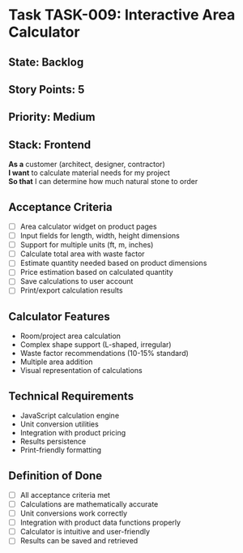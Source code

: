# Task TASK-009: Interactive Area Calculator

## State: Backlog
## Story Points: 5
## Priority: Medium
## Stack: Frontend

**As a** customer (architect, designer, contractor)  
**I want** to calculate material needs for my project  
**So that** I can determine how much natural stone to order

## Acceptance Criteria  
- [ ] Area calculator widget on product pages
- [ ] Input fields for length, width, height dimensions
- [ ] Support for multiple units (ft, m, inches)
- [ ] Calculate total area with waste factor
- [ ] Estimate quantity needed based on product dimensions
- [ ] Price estimation based on calculated quantity
- [ ] Save calculations to user account
- [ ] Print/export calculation results

## Calculator Features
- Room/project area calculation
- Complex shape support (L-shaped, irregular)
- Waste factor recommendations (10-15% standard)
- Multiple area addition
- Visual representation of calculations

## Technical Requirements
- JavaScript calculation engine
- Unit conversion utilities
- Integration with product pricing
- Results persistence
- Print-friendly formatting

## Definition of Done
- [ ] All acceptance criteria met
- [ ] Calculations are mathematically accurate
- [ ] Unit conversions work correctly
- [ ] Integration with product data functions properly
- [ ] Calculator is intuitive and user-friendly
- [ ] Results can be saved and retrieved